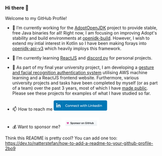 ### Hi there 👋

Welcome to my GitHub Profile!

- 🔭 I’m currently working for the [AdoptOpenJDK](https://github.com/AdoptOpenJDK) project to provide stable, free Java binaries for all! Right now, I am focusing on improving Adopt's stability and build environments at [openjdk-build](https://github.com/AdoptOpenJDK/openjdk-build). However, I wish to extend my intial interest in Kotlin so I have been making forays into [openjdk-api-v3](https://github.com/AdoptOpenJDK/openjdk-api-v3) which heavily imploys this framework.

- 🌱 I’m currently learning [ReactJS](https://github.com/M-Davies/aced-arsenal) and [discord.py](https://github.com/M-Davies/oghma) for personal projects.

- :school:  As part of my final year university project, I am developing a [gesture and facial recognition authentication system](https://github.com/M-Davies/eye-of-horus) utilising AWS machine learning and a ReactJS frontend website. Furthermore, various university projects and tasks have been completed by myself (or as part of a team) over the past 3 years, most of which I have [made public](https://github.com/M-Davies/UniversityProjects). Please see these projects for examples of what I have studied so far.

- 📫 How to reach me
<a href="https://www.linkedin.com/in/mdavies12/"><img src="https://raw.githubusercontent.com/M-Davies/M-Davies/master/linkedin.png" height="35px"/></a>

- 💰 Want to sponsor me?
<a href="https://github.com/sponsors/M-Davies"><img src="https://raw.githubusercontent.com/M-Davies/M-Davies/master/sponsors.png" height="35px"/></a>

Think this README is pretty cool? You can add one too: https://dev.to/natterstefan/how-to-add-a-readme-to-your-github-profile-2bo9


